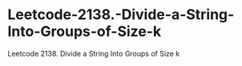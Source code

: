 # Leetcode-2138.-Divide-a-String-Into-Groups-of-Size-k
Leetcode 2138. Divide a String Into Groups of Size k

